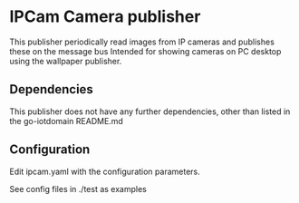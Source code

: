 # IPCam Camera publisher

This publisher periodically read images from IP cameras and publishes these on the message bus
Intended for showing cameras on PC desktop using the wallpaper publisher.

## Dependencies

This publisher does not have any further dependencies, other than listed in the go-iotdomain README.md


## Configuration

Edit ipcam.yaml with the configuration parameters.

See config files in ./test as examples
